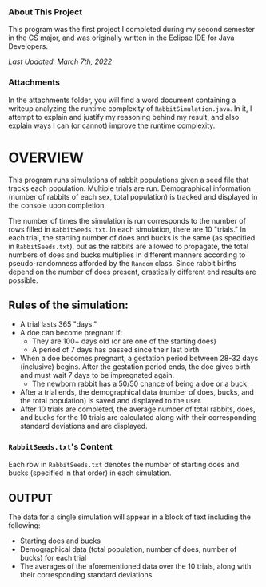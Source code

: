 ### About This Project
This program was the first project I completed during my second semester in the
CS major, and was originally written in the Eclipse IDE for Java Developers.

_Last Updated: March 7th, 2022_

### Attachments
In the attachments folder, you will find a word document containing a writeup
analyzing the runtime complexity of `RabbitSimulation.java`. In it, I attempt to
explain and justify my reasoning behind my result, and also explain ways I can
(or cannot) improve the runtime complexity.

# OVERVIEW
This program runs simulations of rabbit populations given a seed file that
tracks each population. Multiple trials are run. Demographical information
(number of rabbits of each sex, total population) is tracked and displayed in
the console upon completion.

The number of times the simulation is run corresponds to the number of rows
filled in `RabbitSeeds.txt`. In each simulation, there are 10 "trials." In
each trial, the starting number of does and bucks is the same (as specified in
`RabbitSeeds.txt`), but as the rabbits are allowed to propagate, the total
numbers of does and bucks multiplies in different manners according to
pseudo-randomness afforded by the `Random` class. Since rabbit births depend on
the number of does present, drastically different end results are possible.  

## Rules of the simulation:
- A trial lasts 365 "days."
- A doe can become pregnant if:
    - They are 100+ days old (or are one of the starting does)
    - A period of 7 days has passed since their last birth
- When a doe becomes pregnant, a gestation period between 28-32 days (inclusive)
begins. After the gestation period ends, the doe gives birth and must wait 7
days to be impregnated again.
    - The newborn rabbit has a 50/50 chance of being a doe or a buck.
- After a trial ends, the demographical data (number of does, bucks, and the
total population) is saved and displayed to the user.
- After 10 trials are completed, the average number of total rabbits, does, and
bucks for the 10 trials are calculated along with their corresponding standard
deviations and are displayed.

### `RabbitSeeds.txt`'s Content
Each row in `RabbitSeeds.txt` denotes the number of starting does and bucks
(specified in that order) in each simulation.

## OUTPUT
The data for a single simulation will appear in a block of text including the
following:
- Starting does and bucks
- Demographical data (total population, number of does, number of bucks) for
each trial
- The averages of the aforementioned data over the 10 trials, along with their
corresponding standard deviations

